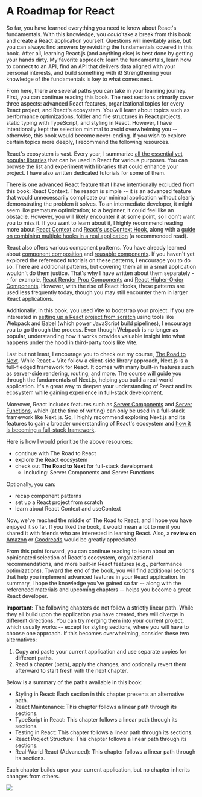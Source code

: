 # A Roadmap for React

So far, you have learned everything you need to know about React's fundamentals. With this knowledge, you *could* take a break from this book and create a React application yourself. Questions will inevitably arise, but you can always find answers by revisiting the fundamentals covered in this book. After all, learning React.js (and anything else) is best done by getting your hands dirty. My favorite approach: learn the fundamentals, learn how to connect to an API, find an API that delivers data aligned with your personal interests, and build something with it! Strengthening your knowledge of the fundamentals is key to what comes next.

From here, there are several paths you can take in your learning journey. First, you can continue reading this book. The next sections primarily cover three aspects: advanced React features, organizational topics for every React project, and React's ecosystem. You will learn about topics such as performance optimizations, folder and file structures in React projects, static typing with TypeScript, and styling in React. However, I have intentionally kept the selection minimal to avoid overwhelming you -- otherwise, this book would become never-ending. If you wish to explore certain topics more deeply, I recommend the following resources.

React's ecosystem is vast. Every year, I summarize [all the essential yet popular libraries](https://www.robinwieruch.de/react-libraries) that can be used in React for various purposes. You can browse the list and experiment with libraries that could enhance your project. I have also written dedicated tutorials for some of them.

There is one advanced React feature that I have intentionally excluded from this book: React Context. The reason is simple -- it is an advanced feature that would unnecessarily complicate our minimal application without clearly demonstrating the problem it solves. To an intermediate developer, it might seem like premature optimization; to a beginner, it could feel like an obstacle. However, you will likely encounter it at some point, so I don't want you to miss it. If you want to learn about it, I highly recommend reading more about [React Context](https://www.robinwieruch.de/react-context/) and [React's useContext Hook](https://www.robinwieruch.de/react-usecontext-hook/), along with a [guide on combining multiple hooks in a real application](https://www.robinwieruch.de/react-state-usereducer-usestate-usecontext/) (a recommended read).

React also offers various component patterns. You have already learned about [component composition](https://www.robinwieruch.de/react-component-composition/) and [reusable components](https://www.robinwieruch.de/react-reusable-components/). If you haven't yet explored the referenced tutorials on these patterns, I encourage you to do so. There are additional patterns, but covering them all in a small application wouldn't do them justice. That's why I have written about them separately -- for example, [React Render Prop Components](https://www.robinwieruch.de/react-render-props/) and [React Higher-Order Components](https://www.robinwieruch.de/react-higher-order-components/). However, with the rise of React Hooks, these patterns are used less frequently today, though you may still encounter them in larger React applications.

Additionally, in this book, you used Vite to bootstrap your project. If you are interested in [setting up a React project from scratch](https://www.robinwieruch.de/minimal-react-webpack-babel-setup/) using tools like Webpack and Babel (which power JavaScript build pipelines), I encourage you to go through the process. Even though Webpack is no longer as popular, understanding how it works provides valuable insight into what happens under the hood in third-party tools like Vite.

Last but not least, I encourage you to check out my course, [The Road to Next](https://www.road-to-next.com/). While React + Vite follow a client-side library approach, Next.js is a full-fledged framework for React. It comes with many built-in features such as server-side rendering, routing, and more. The course will guide you through the fundamentals of Next.js, helping you build a real-world application. It's a great way to deepen your understanding of React and its ecosystem while gaining experience in full-stack development.

Moreover, React includes features such as [Server Components](https://tinyurl.com/283wewxw) and [Server Functions](https://tinyurl.com/4en9pmj9), which (at the time of writing) can only be used in a full-stack framework like Next.js. So, I highly recommend exploring Next.js and its features to gain a broader understanding of React's ecosystem and [how it is becoming a full-stack framework](https://www.robinwieruch.de/react-full-stack-framework/).

Here is how I would prioritize the above resources:

* continue with The Road to React
* explore the React ecosystem
* check out **The Road to Next** for full-stack development
  * including: Server Components and Server Functions

Optionally, you can:

* recap component patterns
* set up a React project from scratch
* learn about React Context and useContext

Now, we've reached the middle of The Road to React, and I hope you have enjoyed it so far. If you liked the book, it would mean a lot to me if you shared it with friends who are interested in learning React. Also, a **review on** [Amazon](https://amzn.to/2JHlP42) or [Goodreads](https://tinyurl.com/4bhcssu7) would be greatly appreciated.

From this point forward, you can continue reading to learn about an opinionated selection of React's ecosystem, organizational recommendations, and more built-in React features (e.g., performance optimizations). Toward the end of the book, you will find additional sections that help you implement advanced features in your React application. In summary, I hope the knowledge you've gained so far -- along with the referenced materials and upcoming chapters -- helps you become a great React developer.

**Important:** The following chapters do not follow a strictly linear path. While they all build upon the application you have created, they will diverge in different directions. You can try merging them into your current project, which usually works -- except for styling sections, where you will have to choose one approach. If this becomes overwhelming, consider these two alternatives:

1. Copy and paste your current application and use separate copies for different paths.
2. Read a chapter (path), apply the changes, and optionally revert them afterward to start fresh with the next chapter.

Below is a summary of the paths available in this book:

- Styling in React: Each section in this chapter presents an alternative path.
- React Maintenance: This chapter follows a linear path through its sections.
- TypeScript in React: This chapter follows a linear path through its sections.
- Testing in React: This chapter follows a linear path through its sections.
- React Project Structure: This chapter follows a linear path through its sections.
- Real-World React (Advanced): This chapter follows a linear path through its sections.

Each chapter builds upon your current application, but no chapter inherits changes from others.

![](images/react-roadmap.png)